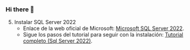 ### Hi there 👋

5. Instalar SQL Server 2022
    * Enlace de la web oficial de Microsoft:
      [Microsoft SQL Server 2022](https://www.microsoft.com/es-es/sql-server/sql-server-downloads/ "Web Oficial").
    * Sigue los pasos del tutorial para seguir con la instalación:
      [Tutorial completo (Sql Server 2022)](https://www.youtube.com/watch?v=OV4qorEOkJc/).
  
<!--
**Wilfredo-Baca/Wilfredo-Baca** is a ✨ _special_ ✨ repository because its `README.md` (this file) appears on your GitHub profile.

Here are some ideas to get you started:

- 🔭 I’m currently working on ...
- 🌱 I’m currently learning ...
- 👯 I’m looking to collaborate on ...
- 🤔 I’m looking for help with ...
- 💬 Ask me about ...
- 📫 How to reach me: ...
- 😄 Pronouns: ...
- ⚡ Fun fact: ...
-->

